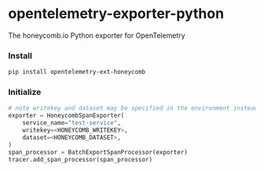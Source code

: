 # opentelemetry-exporter-python
The honeycomb.io Python exporter for OpenTelemetry

### Install

```bash
pip install opentelemetry-ext-honeycomb
```

### Initialize

```python
# note writekey and dataset may be specified in the environment instead
exporter = HoneycombSpanExporter(
	service_name="test-service",
	writekey=<HONEYCOMB_WRITEKEY>,
	dataset=<HONEYCOMB_DATASET>,
)
span_processor = BatchExportSpanProcessor(exporter)
tracer.add_span_processor(span_processor)
```

